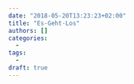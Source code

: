 ```yaml
---
date: "2018-05-20T13:23:23+02:00"
title: "Es-Geht-Los"
authors: []
categories:
  -
tags:
  -
draft: true
---
```

